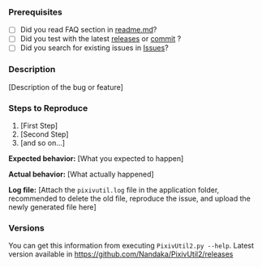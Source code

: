 ### Prerequisites

* [ ] Did you read FAQ section in [readme.md](https://github.com/Nandaka/PixivUtil2/blob/master/readme.md)?
* [ ] Did you test with the latest [releases](https://github.com/Nandaka/PixivUtil2/releases "latest releases") or [commit](https://github.com/Nandaka/PixivUtil2/commits/master "latest commit") ?
* [ ] Did you search for existing issues in [Issues](https://github.com/Nandaka/PixivUtil2/issues)?

### Description

[Description of the bug or feature]

### Steps to Reproduce

1. [First Step]
2. [Second Step]
3. [and so on...]

**Expected behavior:** [What you expected to happen]

**Actual behavior:** [What actually happened]

**Log file:** [Attach the `pixivutil.log` file in the application folder, recommended to delete the old file, reproduce the issue, and upload the newly generated file here]

### Versions

You can get this information from executing `PixivUtil2.py --help`.
Latest version available in https://github.com/Nandaka/PixivUtil2/releases
